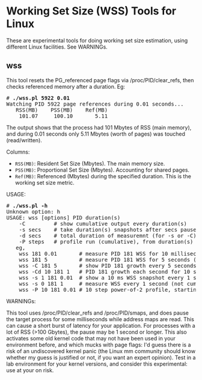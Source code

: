# Working Set Size (WSS) Tools for Linux

These are experimental tools for doing working set size estimation, using different Linux facilities. See WARNINGs.

## wss

This tool resets the PG\_referenced page flags via /proc/PID/clear\_refs, then checks referenced memory after a duration. Eg:

<pre>
# <b>./wss.pl 5922 0.01</b>
Watching PID 5922 page references during 0.01 seconds...
   RSS(MB)    PSS(MB)    Ref(MB)
    101.07     100.10       5.11
</pre>

The output shows that the process had 101 Mbytes of RSS (main memory), and during 0.01 seconds only 5.11 Mbytes (worth of pages) was touched (read/written).

Columns:

- `RSS(MB)`: Resident Set Size (Mbytes). The main memory size.
- `PSS(MB)`: Proportional Set Size (Mbytes). Accounting for shared pages.
- `Ref(MB)`: Referenced (Mbytes) during the specified duration. This is the working set size metric.

USAGE:

<pre>
# <b>./wss.pl -h</b>
Unknown option: h
USAGE: wss [options] PID duration(s)
	-C         # show cumulative output every duration(s)
	-s secs    # take duration(s) snapshots after secs pauses
	-d secs    # total duration of measuremnt (for -s or -C)
	-P steps   # profile run (cumulative), from duration(s)
   eg,
	wss 181 0.01       # measure PID 181 WSS for 10 milliseconds
	wss 181 5          # measure PID 181 WSS for 5 seconds (same overhead)
	wss -C 181 5       # show PID 181 growth every 5 seconds
	wss -Cd 10 181 1   # PID 181 growth each second for 10 seconds total
	wss -s 1 181 0.01  # show a 10 ms WSS snapshot every 1 second
	wss -s 0 181 1     # measure WSS every 1 second (not cumulative)
	wss -P 10 181 0.01 # 10 step power-of-2 profile, starting with 0.01s
</pre>

WARNINGs:

This tool uses /proc/PID/clear_refs and /proc/PID/smaps, and does
pause the target process for some milliseconds while address maps are read.
This can cause a short burst of latency for your application. For processes
with a lot of RSS (>100 Gbytes), the pause may be 1 second or longer. This
also activates some old kernel code that may not have been used in your
environment before, and which mucks with page flags: I'd guess there is a
risk of an undiscovered kernel panic (the Linux mm community should know
whether my guess is justified or not, if you want an expert opinion). Test in
a lab environment for your kernel versions, and consider this experimental:
use at your on risk.
